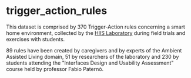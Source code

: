 # trigger_action_rules

This dataset is comprised by 370 Trigger-Action rules concerning a smart home 
environment, collected by the 
[HIIS Laboratory](https://hiis.isti.cnr.it) during field 
trials and exercises with students. 

89 rules have been created by caregivers and by experts of the Ambient Assisted 
Living domain, 51 by researchers of the laboratory and 230 by students attending 
the "Interfaces Design and Usability Assessment" course held by professor Fabio 
Paternò. 
